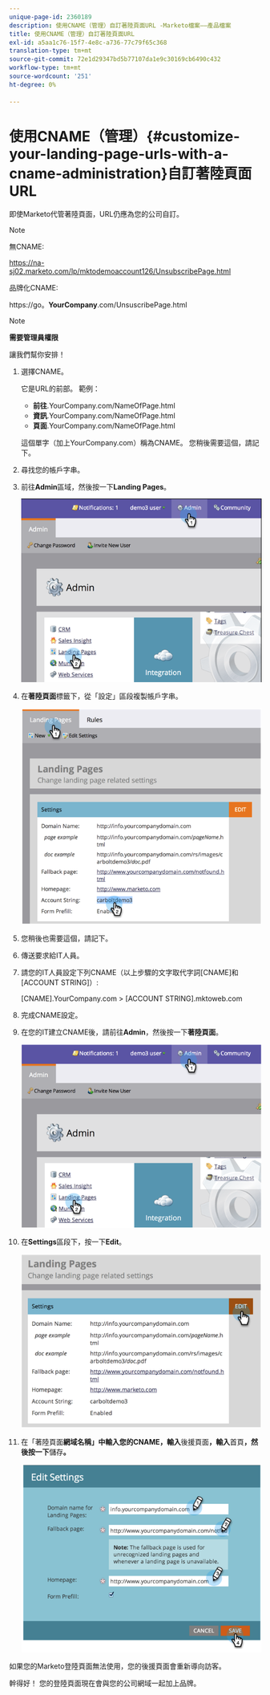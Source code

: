 ```yaml
---
unique-page-id: 2360189
description: 使用CNAME（管理）自訂著陸頁面URL -Marketo檔案——產品檔案
title: 使用CNAME（管理）自訂著陸頁面URL
exl-id: a5aa1c76-15f7-4e8c-a736-77c79f65c368
translation-type: tm+mt
source-git-commit: 72e1d29347bd5b77107da1e9c30169cb6490c432
workflow-type: tm+mt
source-wordcount: '251'
ht-degree: 0%

---
```


# 使用CNAME（管理）{#customize-your-landing-page-urls-with-a-cname-administration}自訂著陸頁面URL

即使Marketo代管著陸頁面，URL仍應為您的公司自訂。

>[!NOTE]
>
>無CNAME:
>
>https://na-sj02.marketo.com/lp/mktodemoaccount126/UnsubscribePage.html
>
>品牌化CNAME:
>
>https://go。**YourCompany**.com/UnsuscribePage.html

>[!NOTE]
>
>**需要管理員權限**

讓我們幫你安排！

1. 選擇CNAME。

   它是URL的前部。 範例：

   * **前往**.YourCompany.com/NameOfPage.html
   * **資訊**.YourCompany.com/NameOfPage.html
   * **頁面**.YourCompany.com/NameOfPage.html

   這個單字（加上YourCompany.com）稱為CNAME。 您稍後需要這個，請記下。

1. 尋找您的帳戶字串。

1. 前往&#x200B;**Admin**&#x200B;區域，然後按一下&#x200B;**Landing Pages**。

   ![](assets/image2014-9-16-13-3a9-3a44.png)

1. 在&#x200B;**著陸頁面**&#x200B;標籤下，從「設定」區段複製帳戶字串。

   ![](assets/image2014-9-16-13-3a9-3a57.png)

1. 您稍後也需要這個，請記下。

1. 傳送要求給IT人員。

1. 請您的IT人員設定下列CNAME（以上步驟的文字取代字詞[CNAME]和[ACCOUNT STRING]）:

   [CNAME].YourCompany.com >  [ACCOUNT STRING].mktoweb.com

1. 完成CNAME設定。

1. 在您的IT建立CNAME後，請前往&#x200B;**Admin**，然後按一下&#x200B;**著陸頁面**。

   ![](assets/image2014-9-16-13-3a10-3a14.png)

1. 在&#x200B;**Settings**&#x200B;區段下，按一下&#x200B;**Edit**。

   ![](assets/image2014-9-16-13-3a10-3a31.png)

1. 在「著陸頁面&#x200B;**網域名稱」中輸入您的CNAME，輸入**&#x200B;後援頁面&#x200B;**，輸入**&#x200B;首頁&#x200B;**，然後按一下**&#x200B;儲存&#x200B;**。**

   ![](assets/image2014-9-16-13-3a10-3a45.png)

如果您的Marketo登陸頁面無法使用，您的後援頁面會重新導向訪客。

幹得好！ 您的登陸頁面現在會與您的公司網域一起加上品牌。
